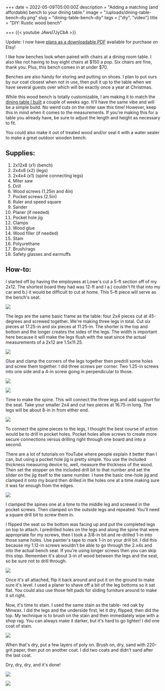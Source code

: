 
+++
date = 2022-05-09T05:00:00Z
description = "Adding a matching (and affordable) bench to your dining table."
image = "/uploads/dining-table-bench-diy.png"
slug = "dining-table-bench-diy"
tags = ["diy", "video"]
title = "DIY: Rustic wood bench"

+++
{{< youtube JAwsI7JyCbA >}}

Update: I now have [plans as a downloadable PDF](https://www.etsy.com/listing/1234144631/bench-woodworking-plans-rustic-farmhouse?click_key=e59882b4493e9965eef77d0510ca20e36b4ef0fe%3A1234144631&click_sum=032c5de4&ref=shop_home_active_1) available for purchase on Etsy!

I like how benches look when paired with chairs at a dining room table. I also like not having to buy eight chairs at $150 a pop. Six chairs are fine, thank you. Plus, this bench comes in at under $70.

Benches are also handy for storing and putting on shoes. I plan to put ours by our coat closest when not in use, then pull it up to the table when we have several guests over which will be exactly once a year at Christmas.

While this wood bench is totally customizable, I am making it to match the [dining table I built](https://craftycody.com/crafts/diy-dining-table-ikea-dupe/) a couple of weeks ago. It'll have the same vibe and will be a simple build. No weird cuts on the miter saw this time! However, keep this in mind when it comes to the measurements. If you're making this for a table you already have, be sure to adjust the length and height as necessary to fit.

You could also make it out of treated wood and/or seal it with a water sealer to make a great outdoor wooden bench.

## Supplies:

 1. 2x12x8 (x1) (bench)
 2. 2x4x8 (x2) (legs)
 3. 2x4x4 (x1) (spine connecting legs)
 4. Miter saw
 5. Drill
 6. Wood screws (1.25in and 4in)
 7. Pocket screws (2.5in)
 8. Ruler and speed square
 9. Sander
10. Planer (if needed)
11. Pocket hole jig
12. Clamps
13. Wood glue
14. Wood filler (if needed)
15. Stain
16. Polyurethane
17. Brush/rags
18. Safety glasses and earmuffs

## How-to:

I started off by having the employees at Lowe's cut a 5-ft section off of my 2x12. The shortest board they had was 12-ft and I a.) couldn't fit that into my car and b.) it would be difficult to cut at home. This 5-ft piece will serve as the bench's seat.

![](/uploads/full-wood-pieces-for-bench.jpg)

The legs are the same basic frame as the table: four 2x4 pieces cut at 45-degrees and screwed together. We're making three legs in total. Cut six pieces at 17.25-in and six pieces at 11.25-in. The shorter is the top and bottom and the longer creates the sides of the legs. The width is important here because it will make the legs flush with the seat since the actual measurements of a 2x12 are 1.5x11.25.

![](/uploads/cut-leg-pieces-bench.jpg)

Glue and clamp the corners of the legs together then predrill some holes and screw them together. I did three screws per corner. Two 1.25-in screws into one side and a 4-in screw going in perpendicular to those.

![](/uploads/building-bench-legs.jpg)

![](/uploads/close-up-screws-bench.jpg)

Time to make the spine. This will connect the three legs and add support for the seat. Take your smaller 2x4 and cut two pieces at 16.75-in long. The legs will be about 8-in in from either end.

![](/uploads/lining-legs-and-spines-on-bench.jpg)

To connect the spine pieces to the legs, I thought the best course of action would be to drill in pocket holes. Pocket holes allow screws to create more secure connections versus drilling right through one board and into a second.

There are a lot of tutorials on YouTube where people explain it better than I can, but using a pocket hole jig is pretty simple. You use the included thickness measuring device to, well, measure the thickness of the wood. Then set the stopper on the included drill bit to that number and set the slider on the jig itself to the same number. I have the basic one-hole jig and clamped it onto my board then drilled in the holes one at a time making sure it was far enough from the edges.

![](/uploads/pocket-holes-bench.jpg)

I clamped the spines one at a time to the middle leg and screwed in the pocket screws. Then clamped on the outside legs and repeated. You'll need a square drill bit to screw them in.

I flipped the seat so the bottom was facing up and put the completed legs on top to attach. I predrilled holes on the legs and along the spine that were appropriate for my screws, then I took a 3/8-in bit and re-drilled 1-in into those same holes. Use painter's tape to mark 1-in on your drill bit. I did this because my 1.12-in screws wouldn't be able to go through the 2.x4s and into the actual bench seat. If you're using longer screws then you can skip this step. Remember it's about 3-in of wood between the legs and the seat, so be sure not to drill through.

![](/uploads/attaching-legs-to-bench.jpg)

Once it's all attached, flip it back around and put it on the ground to make sure it's level. I used a planer to shave off a bit of the leg bottoms so it sat flat. You could also use those felt pads for sliding furniture around to make it sit right.

Now, it's time to stain. I used the same stain as the table- red oak by Minwax. I did the legs and the underside first, let it dry, flipped, then did the top. My technique is to brush on the stain and then immediately wipe with a shop rag. You can always make it darker, but it's hard to go lighter! I did one coat of stain.

![](/uploads/staining-bench.jpg)

When that's dry, put a few layers of poly on. Brush on, dry, sand with 220-grit paper, then put on another coat. I did two coats and didn't sand after the last coat.

Dry, dry, dry, and it's done!

![](/uploads/finished-bench-2.jpg)

![](/uploads/finished-bench.jpg)
